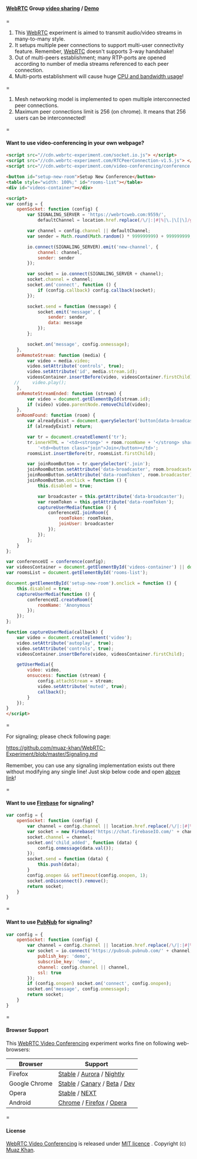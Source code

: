 #### [WebRTC](https://www.webrtc-experiment.com/) Group [video sharing](https://github.com/muaz-khan/WebRTC-Experiment/tree/master/video-conferencing) / [Demo](https://www.webrtc-experiment.com/video-conferencing/)

=

1. This [WebRTC](https://www.webrtc-experiment.com/) experiment is aimed to transmit audio/video streams in many-to-many style.
2. It setups multiple peer connections to support multi-user connectivity feature. Remember, [WebRTC](https://www.webrtc-experiment.com/) doesn't supports 3-way handshake!
3. Out of multi-peers establishment; many RTP-ports are opened according to number of media streams referenced to each peer connection.
4. Multi-ports establishment will cause huge [CPU and bandwidth usage](https://www.webrtc-experiment.com/docs/RTP-usage.html)!

=

1. Mesh networking model is implemented to open multiple interconnected peer connections.
2. Maximum peer connections limit is 256 (on chrome). It means that 256 users can be interconnected!

=

#### Want to use video-conferencing in your own webpage?

```html
<script src="//cdn.webrtc-experiment.com/socket.io.js"> </script>
<script src="//cdn.webrtc-experiment.com/RTCPeerConnection-v1.5.js"> </script>
<script src="//cdn.webrtc-experiment.com/video-conferencing/conference.js"> </script>

<button id="setup-new-room">Setup New Conference</button>
<table style="width: 100%;" id="rooms-list"></table>
<div id="videos-container"></div>

<script>
var config = {
    openSocket: function (config) {
        var SIGNALING_SERVER = 'https://webrtcweb.com:9559/',
            defaultChannel = location.href.replace(/\/|:|#|%|\.|\[|\]/g, '');

        var channel = config.channel || defaultChannel;
        var sender = Math.round(Math.random() * 999999999) + 999999999;

        io.connect(SIGNALING_SERVER).emit('new-channel', {
            channel: channel,
            sender: sender
        });

        var socket = io.connect(SIGNALING_SERVER + channel);
        socket.channel = channel;
        socket.on('connect', function () {
            if (config.callback) config.callback(socket);
        });

        socket.send = function (message) {
            socket.emit('message', {
                sender: sender,
                data: message
            });
        };

        socket.on('message', config.onmessage);
    },
    onRemoteStream: function (media) {
        var video = media.video;
        video.setAttribute('controls', true);
        video.setAttribute('id', media.stream.id);
        videosContainer.insertBefore(video, videosContainer.firstChild);
   //     video.play();
    },
    onRemoteStreamEnded: function (stream) {
        var video = document.getElementById(stream.id);
        if (video) video.parentNode.removeChild(video);
    },
    onRoomFound: function (room) {
        var alreadyExist = document.querySelector('button[data-broadcaster="' + room.broadcaster + '"]');
        if (alreadyExist) return;

        var tr = document.createElement('tr');
        tr.innerHTML = '<td><strong>' + room.roomName + '</strong> shared a conferencing room with you!</td>' +
            '<td><button class="join">Join</button></td>';
        roomsList.insertBefore(tr, roomsList.firstChild);

        var joinRoomButton = tr.querySelector('.join');
        joinRoomButton.setAttribute('data-broadcaster', room.broadcaster);
        joinRoomButton.setAttribute('data-roomToken', room.broadcaster);
        joinRoomButton.onclick = function () {
            this.disabled = true;

            var broadcaster = this.getAttribute('data-broadcaster');
            var roomToken = this.getAttribute('data-roomToken');
            captureUserMedia(function () {
                conferenceUI.joinRoom({
                    roomToken: roomToken,
                    joinUser: broadcaster
                });
            });
        };
    }
};

var conferenceUI = conference(config);
var videosContainer = document.getElementById('videos-container') || document.body;
var roomsList = document.getElementById('rooms-list');

document.getElementById('setup-new-room').onclick = function () {
    this.disabled = true;
    captureUserMedia(function () {
        conferenceUI.createRoom({
            roomName: 'Anonymous'
        });
    });
};

function captureUserMedia(callback) {
    var video = document.createElement('video');
    video.setAttribute('autoplay', true);
    video.setAttribute('controls', true);
    videosContainer.insertBefore(video, videosContainer.firstChild);

    getUserMedia({
        video: video,
        onsuccess: function (stream) {
            config.attachStream = stream;
            video.setAttribute('muted', true);
            callback();
        }
    });
}
</script>
```

=

For signaling; please check following page:

https://github.com/muaz-khan/WebRTC-Experiment/blob/master/Signaling.md

Remember, you can use any signaling implementation exists out there without modifying any single line! Just skip below code and open [above link](https://github.com/muaz-khan/WebRTC-Experiment/blob/master/Signaling.md)!

=

#### Want to use [Firebase](https://www.firebase.com/) for signaling?

```javascript
var config = {
    openSocket: function (config) {
        var channel = config.channel || location.href.replace(/\/|:|#|%|\.|\[|\]/g, '');
        var socket = new Firebase('https://chat.firebaseIO.com/' + channel);
        socket.channel = channel;
        socket.on('child_added', function (data) {
            config.onmessage(data.val());
        });
        socket.send = function (data) {
            this.push(data);
        }
        config.onopen && setTimeout(config.onopen, 1);
        socket.onDisconnect().remove();
        return socket;
    }
}
```

=

#### Want to use [PubNub](http://www.pubnub.com/) for signaling?

```javascript
var config = {
    openSocket: function (config) {
        var channel = config.channel || location.href.replace(/\/|:|#|%|\.|\[|\]/g, '');
        var socket = io.connect('https://pubsub.pubnub.com/' + channel, {
            publish_key: 'demo',
            subscribe_key: 'demo',
            channel: config.channel || channel,
            ssl: true
        });
        if (config.onopen) socket.on('connect', config.onopen);
        socket.on('message', config.onmessage);
        return socket;
    }
}
```

=

#### Browser Support

This [WebRTC Video Conferencing](https://www.webrtc-experiment.com/video-conferencing/) experiment works fine on following web-browsers:

| Browser        | Support           |
| ------------- |-------------|
| Firefox | [Stable](http://www.mozilla.org/en-US/firefox/new/) / [Aurora](http://www.mozilla.org/en-US/firefox/aurora/) / [Nightly](http://nightly.mozilla.org/) |
| Google Chrome | [Stable](https://www.google.com/intl/en_uk/chrome/browser/) / [Canary](https://www.google.com/intl/en/chrome/browser/canary.html) / [Beta](https://www.google.com/intl/en/chrome/browser/beta.html) / [Dev](https://www.google.com/intl/en/chrome/browser/index.html?extra=devchannel#eula) |
| Opera | [Stable](http://www.opera.com/) / [NEXT](http://www.opera.com/computer/next)  |
| Android | [Chrome](https://play.google.com/store/apps/details?id=com.chrome.beta&hl=en) / [Firefox](https://play.google.com/store/apps/details?id=org.mozilla.firefox) / [Opera](https://play.google.com/store/apps/details?id=com.opera.browser) |

=

#### License

[WebRTC Video Conferencing](https://github.com/muaz-khan/WebRTC-Experiment/tree/master/video-conferencing) is released under [MIT licence](https://www.webrtc-experiment.com/licence/) . Copyright (c) [Muaz Khan](https://plus.google.com/+MuazKhan).
